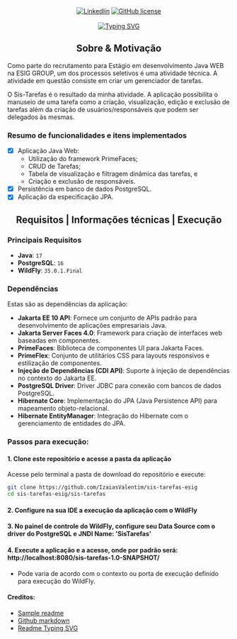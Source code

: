 <div align="center">
    <a href="https://www.linkedin.com/in/izaiasvalentim/"><img alt="Linkedlin" src="https://img.shields.io/badge/-LinkedIn-black.svg?style=for-the-badge&logo=linkedin&colorB=555"></a>
    <a href="https://github.com/IzaiasValentim/sis-tarefas-esig/blob/main/LICENSE"><img alt="GitHub license" src="https://img.shields.io/github/license/YousefIbrahimismail/Project-README-Template?color=ff69b4&style=for-the-badge"></a>
</div>
<br>

<!-- Project title 
* use a dynamic typing-SvG here https://readme-typing-svg.demolab.com/demo/
*
*  Instead you can type your project name after a # header
-->

<div align="center">
<a href="#"><img src="https://readme-typing-svg.demolab.com?font=Fira+Code&size=33&pause=1000&duration=1&color=004d9b&background=26FFDE0F&center=true&vCenter=true&width=480&lines=Sis-Tarefas" alt="Typing SVG" /></a>
</div>

<div>
  <h2 align="center">Sobre & Motivação
  </h2>
</div>

Como parte do recrutamento para Estágio em desenvolvimento Java WEB na ESIG GROUP, um dos processos seletivos é uma atividade técnica. A atividade em questão consiste em criar um gerenciador de tarefas.

O Sis-Tarefas é o resultado da minha atividade. A aplicação possibilita o manuseio de uma tarefa como a criação, visualização, edição e exclusão de tarefas além da criação de usuários/responsáveis que podem ser delegados às mesmas.

### Resumo de funcionalidades e itens implementados
- [X] Aplicação Java Web:
    - Utilização do framework PrimeFaces;
    - CRUD de Tarefas;
    - Tabela de visualização e filtragem dinâmica das tarefas, e
    - Criação e exclusão de responsáveis.
- [X] Persistência em banco de dados PostgreSQL.
- [X] Aplicação da especificação JPA.

<div align="center">
  <h2>Requisitos | Informações técnicas | Execução</h2>
</div>

### Principais Requisitos
- **Java**: `17`
- **PostgreSQL**: `16`
- **WildFly**: `35.0.1.Final`

 ### Dependências  
Estas são as dependências da aplicação:  
- **Jakarta EE 10 API**: Fornece um conjunto de APIs padrão para desenvolvimento de aplicações empresariais Java.  
- **Jakarta Server Faces 4.0**: Framework para criação de interfaces web baseadas em componentes.
- **PrimeFaces**: Biblioteca de componentes UI para Jakarta Faces.  
- **PrimeFlex**: Conjunto de utilitários CSS para layouts responsivos e estilização de componentes. 
- **Injeção de Dependências (CDI API)**: Suporte à injeção de dependências no contexto do Jakarta EE.  
- **PostgreSQL Driver**: Driver JDBC para conexão com bancos de dados PostgreSQL.  
- **Hibernate Core**: Implementação do JPA (Java Persistence API) para mapeamento objeto-relacional.  
- **Hibernate EntityManager**: Integração do Hibernate com o gerenciamento de entidades do JPA.  

### Passos para execução:

#### 1. Clone este repositório e acesse a pasta da aplicação
   Acesse pelo terminal a pasta de download do repositório e execute:
   ```bash  
   git clone https://github.com/IzaiasValentim/sis-tarefas-esig 
   cd sis-tarefas-esig/sis-tarefas
   ```
#### 2. Configure na sua IDE a execução da aplicação com o WildFly

#### 3. No painel de controle do WildFly, configure seu Data Source com o driver do PostgreSQL e JNDI Name: 'SisTarefas'

#### 4. Execute a aplicação e a acesse, onde por padrão será: http://localhost:8080/sis-tarefas-1.0-SNAPSHOT/
  -  Pode varia de acordo com o contexto ou porta de execução definido para execução do WildFly.

#### Creditos:
- [Sample readme](https://github.com/YousefIbrahimismail/Project-README-Template/tree/main)
- [Github markdown](https://docs.github.com/pt/get-started/writing-on-github/getting-started-with-writing-and-formatting-on-github/basic-writing-and-formatting-syntax)
- [Readme Typing SVG](https://readme-typing-svg.demolab.com/demo/)
